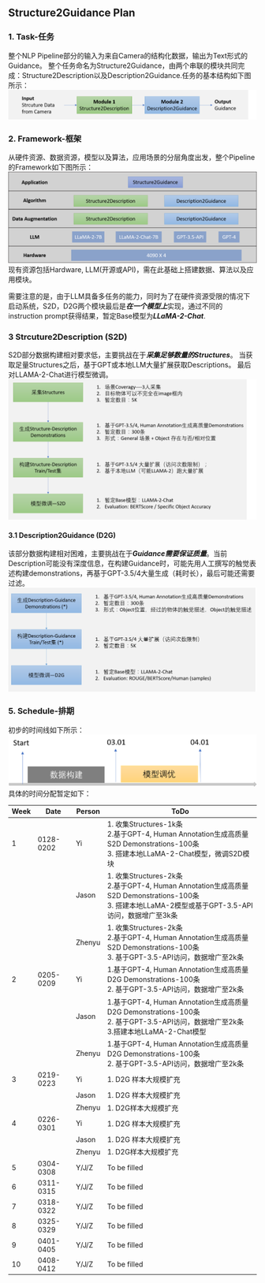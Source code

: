 ## Structure2Guidance Plan
### 1. Task-任务
整个NLP Pipeline部分的输入为来自Camera的结构化数据，输出为Text形式的Guidance。
整个任务命名为Structure2Guidance，由两个串联的模块共同完成：Structure2Description以及Description2Guidance.任务的基本结构如下图所示：
![Task](./figs/Task.png)
### 2. Framework-框架
从硬件资源、数据资源，模型以及算法，应用场景的分层角度出发，整个Pipeline的Framework如下图所示：
![Framework](./figs/Framework.png)
现有资源包括Hardware, LLM(开源或API)，需在此基础上搭建数据、算法以及应用模块。

需要注意的是，由于LLM具备多任务的能力，同时为了在硬件资源受限的情况下启动系统，S2D，D2G两个模块最后是***在一个模型上***实现，通过不同的instruction prompt获得结果，暂定Base模型为***LLaMA-2-Chat***.
### 3 Strcuture2Description (S2D)
S2D部分数据构建相对要求低，主要挑战在于***采集足够数量的Structures***。
当获取足量Structures之后，基于GPT或本地LLM大量扩展获取Descriptions。
最后对LLAMA-2-Chat进行模型微调。
![S2D](./figs/S2D.png)
#### 3.1 Description2Guidance (D2G)
该部分数据构建相对困难，主要挑战在于***Guidance需要保证质量***。当前Description可能没有深度信息，在构建Guidance时，可能先用人工撰写的触觉表述构建demonstrations，再基于GPT-3.5/4大量生成（耗时长），最后可能还需要过滤。
![D2G](./figs/D2G.png)
### 5. Schedule-排期
初步的时间线如下所示：
![Timeline](./figs/Timeline.png)
具体的时间分配暂定如下：

| Week | Date      | Person | ToDo |
|------|-----------|--------|------|
| 1    | 0128-0202 | Yi     | 1. 收集Structures-1k条<br/>2.基于GPT-4, Human Annotation生成高质量 S2D Demonstrations-100条<br/>3. 搭建本地LLaMA-2-Chat模型，微调S2D模块|
|      |           | Jason  | 1. 收集Structures-2k条<br/>2.基于GPT-4, Human Annotation生成高质量 S2D Demonstrations-100条<br/>3. 搭建本地LLaMA-2模型或基于GPT-3.5-API访问，数据增广至3k条 |
|      |           | Zhenyu | 1. 收集Structures-2k条<br/>2.基于GPT-4, Human Annotation生成高质量 S2D Demonstrations-100条<br/>3. 基于GPT-3.5-API访问，数据增广至2k条|
| 2    | 0205-0209 | Yi     | 1.基于GPT-4, Human Annotation生成高质量<br/>D2G Demonstrations-100条 <br/>2. 基于GPT-3.5-API访问，数据增广至2k条|
|      |           | Jason  | 1.基于GPT-4, Human Annotation生成高质量<br/>D2G Demonstrations-100条<br/>2. 基于GPT-3.5-API访问，数据增广至2k条<br/>3.搭建本地LLaMA-2-Chat模型|
|      |           | Zhenyu | 1.基于GPT-4, Human Annotation生成高质量 D2G Demonstrations-100条<br/>2. 基于GPT-3.5-API访问，数据增广至2k条|
| 3    | 0219-0223 | Yi     | 1. D2G 样本大规模扩充|
|      |           | Jason  | 1. D2G 样本大规模扩充|
|      |           | Zhenyu | 1. D2G样本大规模扩充|
| 4    | 0226-0301 | Yi     | 1. D2G 样本大规模扩充|
|      |           | Jason  | 1. D2G 样本大规模扩充|
|      |           | Zhenyu | 1. D2G样本大规模扩充|
| 5    | 0304-0308 | Y/J/Z  | To be filled|
| 6    | 0311-0315 | Y/J/Z  | To be filled|
| 7    | 0318-0322 | Y/J/Z  | To be filled|
| 8    | 0325-0329 | Y/J/Z  | To be filled|
| 9    | 0401-0405 | Y/J/Z  | To be filled|
| 10   | 0408-0412 | Y/J/Z  | To be filled|





